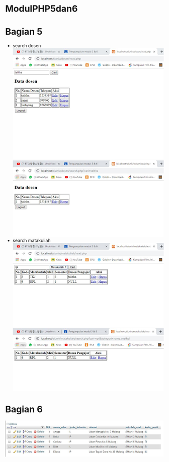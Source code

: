 # ModulPHP5dan6
# Bagian 5
- search dosen
![alt](https://github.com/TalithaSevrillaD/ModulPHP5dan6/blob/master/search.JPG?raw=true)
![alt](https://github.com/TalithaSevrillaD/ModulPHP5dan6/blob/master/search1.JPG?raw=true)
- search matakuliah
![alt](https://github.com/TalithaSevrillaD/ModulPHP5dan6/blob/master/searchmatkul.JPG?raw=true)
![alt](https://github.com/TalithaSevrillaD/ModulPHP5dan6/blob/master/searchmatkul1.JPG?raw=true)
# Bagian 6
![alt](https://github.com/TalithaSevrillaD/ModulPHP5dan6/blob/master/bag6.JPG?raw=true)
